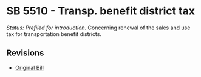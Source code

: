 # SB 5510 - Transp. benefit district tax
*Status: Prefiled for introduction.*
Concerning renewal of the sales and use tax for transportation benefit districts.

## Revisions
* [Original Bill](1/)
